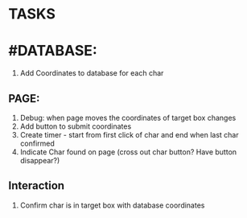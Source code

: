 # TASKS

# #DATABASE:

1. Add Coordinates to database for each char

## PAGE:

1. Debug: when page moves the coordinates of target box changes
2. Add button to submit coordinates
3. Create timer - start from first click of char and end when last char confirmed
4. Indicate Char found on page (cross out char button? Have button disappear?)

## Interaction

1. Confirm char is in target box with database coordinates
